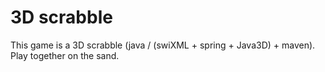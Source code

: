 3D scrabble
========

This game is a 3D scrabble (java / (swiXML + spring + Java3D) + maven). Play together on the sand.
